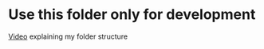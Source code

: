 # Use this folder only for development

[Video](https://www.youtube.com/watch?v=gFKsEab2-iA) explaining my folder structure